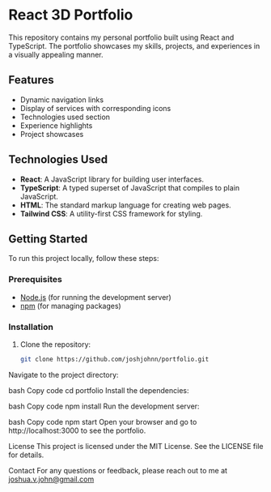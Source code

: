 # React 3D Portfolio

This repository contains my personal portfolio built using React and TypeScript. The portfolio showcases my skills, projects, and experiences in a visually appealing manner.

## Features

- Dynamic navigation links
- Display of services with corresponding icons
- Technologies used section
- Experience highlights
- Project showcases

## Technologies Used

- **React**: A JavaScript library for building user interfaces.
- **TypeScript**: A typed superset of JavaScript that compiles to plain JavaScript.
- **HTML**: The standard markup language for creating web pages.
- **Tailwind CSS**: A utility-first CSS framework for styling.

## Getting Started

To run this project locally, follow these steps:

### Prerequisites

- [Node.js](https://nodejs.org/en/) (for running the development server)
- [npm](https://www.npmjs.com/get-npm) (for managing packages)

### Installation

1. Clone the repository:
   ```bash
   git clone https://github.com/joshjohnn/portfolio.git
Navigate to the project directory:

bash
Copy code
cd portfolio
Install the dependencies:

bash
Copy code
npm install
Run the development server:

bash
Copy code
npm start
Open your browser and go to http://localhost:3000 to see the portfolio.

License
This project is licensed under the MIT License. See the LICENSE file for details.

Contact
For any questions or feedback, please reach out to me at joshua.v.john@gmail.com

